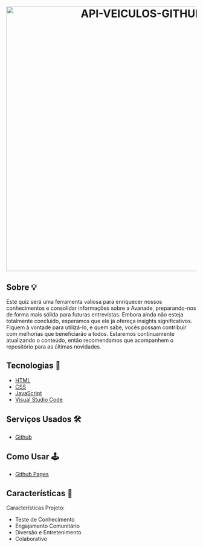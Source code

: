 
<h1 align="center">
  <img width="700" alt="API-VEICULOS-GITHUB" src="https://github.com/JoseCMessias/Quizz-Avanade/assets/104660308/afd31473-21d0-485b-a2b1-95448f13f016">
</h1>

## Sobre &#128161;
  
Este quiz será uma ferramenta valiosa para enriquecer nossos conhecimentos e consolidar informações sobre a Avanade, preparando-nos de forma mais sólida para futuras entrevistas. 
Embora ainda não esteja totalmente concluído, esperamos que ele já ofereça insights significativos. Fiquem à vontade para utilizá-lo, e quem sabe, vocês possam contribuir com melhorias
que beneficiarão a todos. Estaremos continuamente atualizando o conteúdo, então recomendamos que acompanhem o repositório para as últimas novidades.

## Tecnologias &#128126;

- [HTML](https://developer.mozilla.org/pt-BR/docs/Learn/Getting_started_with_the_web/HTML_basics)
- [CSS](https://developer.mozilla.org/pt-BR/docs/Learn/CSS/First_steps/What_is_CSS)
- [JavaScript](https://developer.mozilla.org/pt-BR/docs/Web/JavaScript)
- [Visual Studio Code](https://code.visualstudio.com)

## Serviços Usados &#128736;&#65039;

- [Github](https://github.com/)

## Como Usar 	&#128377;&#65039;

- [Github Pages](https://josecmessias.github.io/Quizz-Avanade/)

## Características 		&#128221;

Características Projeto:
- Teste de Conhecimento
- Engajamento Comunitário
- Diversão e Entretenimento
- Colaborativo

